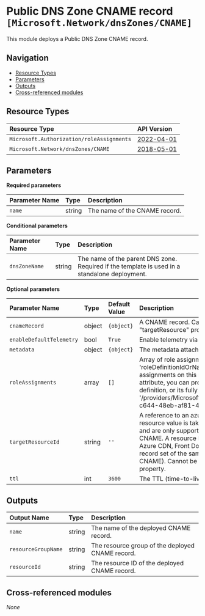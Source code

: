 # Public DNS Zone CNAME record `[Microsoft.Network/dnsZones/CNAME]`

This module deploys a Public DNS Zone CNAME record.

## Navigation

- [Resource Types](#Resource-Types)
- [Parameters](#Parameters)
- [Outputs](#Outputs)
- [Cross-referenced modules](#Cross-referenced-modules)

## Resource Types

| Resource Type | API Version |
| :-- | :-- |
| `Microsoft.Authorization/roleAssignments` | [2022-04-01](https://learn.microsoft.com/en-us/azure/templates/Microsoft.Authorization/2022-04-01/roleAssignments) |
| `Microsoft.Network/dnsZones/CNAME` | [2018-05-01](https://learn.microsoft.com/en-us/azure/templates/Microsoft.Network/2018-05-01/dnsZones/CNAME) |

## Parameters

**Required parameters**

| Parameter Name | Type | Description |
| :-- | :-- | :-- |
| `name` | string | The name of the CNAME record. |

**Conditional parameters**

| Parameter Name | Type | Description |
| :-- | :-- | :-- |
| `dnsZoneName` | string | The name of the parent DNS zone. Required if the template is used in a standalone deployment. |

**Optional parameters**

| Parameter Name | Type | Default Value | Description |
| :-- | :-- | :-- | :-- |
| `cnameRecord` | object | `{object}` | A CNAME record. Cannot be used in conjuction with the "targetResource" property. |
| `enableDefaultTelemetry` | bool | `True` | Enable telemetry via a Globally Unique Identifier (GUID). |
| `metadata` | object | `{object}` | The metadata attached to the record set. |
| `roleAssignments` | array | `[]` | Array of role assignment objects that contain the 'roleDefinitionIdOrName' and 'principalId' to define RBAC role assignments on this resource. In the roleDefinitionIdOrName attribute, you can provide either the display name of the role definition, or its fully qualified ID in the following format: '/providers/Microsoft.Authorization/roleDefinitions/c2f4ef07-c644-48eb-af81-4b1b4947fb11'. |
| `targetResourceId` | string | `''` | A reference to an azure resource from where the dns resource value is taken. Also known as an alias record sets and are only supported for record types A, AAAA and CNAME. A resource ID can be an Azure Traffic Manager, Azure CDN, Front Door, Static Web App, or a resource ID of a record set of the same type in the DNS zone (i.e. A, AAAA or CNAME). Cannot be used in conjuction with the "aRecords" property. |
| `ttl` | int | `3600` | The TTL (time-to-live) of the records in the record set. |



## Outputs

| Output Name | Type | Description |
| :-- | :-- | :-- |
| `name` | string | The name of the deployed CNAME record. |
| `resourceGroupName` | string | The resource group of the deployed CNAME record. |
| `resourceId` | string | The resource ID of the deployed CNAME record. |

## Cross-referenced modules

_None_
